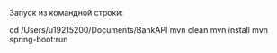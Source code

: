 Запуск из командной строки:

cd /Users/u19215200/Documents/BankAPI
mvn clean
mvn install
mvn spring-boot:run